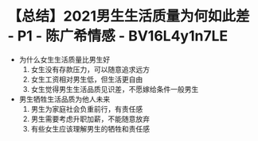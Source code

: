 # 【总结】2021男生生活质量为何如此差 - P1 - 陈广希情感 - BV16L4y1n7LE

-   为什么女生生活质量比男生好
    1.  女生没有存款压力，可以随意追求远方
    2.  女生工资相对男生低，但生活更自由
    3.  女生觉得男生生活品质见识差，不愿嫁给条件一般男生
-   男生牺牲生活品质为他人未来
    1.  男生为家庭社会负重前行，有责任感
    2.  男生需要考虑升职加薪，不能随意放弃
    3.  有些女生应该理解男生的牺牲和责任感